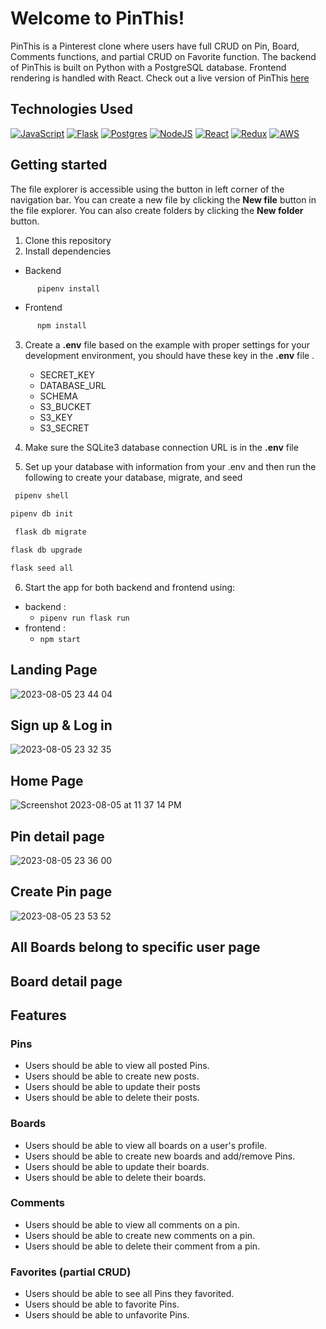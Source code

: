 # Welcome to PinThis!

PinThis is a Pinterest clone where users have full CRUD on Pin, Board, Comments functions, and partial CRUD on Favorite function. The backend of PinThis is built on Python with a PostgreSQL database. Frontend rendering is handled with React.
Check out a live version of PinThis [here](https://pinthis.onrender.com/)

## Technologies Used
[![JavaScript](https://camo.githubusercontent.com/aeddc848275a1ffce386dc81c04541654ca07b2c43bbb8ad251085c962672aea/68747470733a2f2f696d672e736869656c64732e696f2f62616467652f6a6176617363726970742d2532333332333333302e7376673f7374796c653d666f722d7468652d6261646765266c6f676f3d6a617661736372697074266c6f676f436f6c6f723d253233463744463145)](https://camo.githubusercontent.com/aeddc848275a1ffce386dc81c04541654ca07b2c43bbb8ad251085c962672aea/68747470733a2f2f696d672e736869656c64732e696f2f62616467652f6a6176617363726970742d2532333332333333302e7376673f7374796c653d666f722d7468652d6261646765266c6f676f3d6a617661736372697074266c6f676f436f6c6f723d253233463744463145) [![Flask](https://camo.githubusercontent.com/43c40e9f61f01e780f4cfed5dafda9e3494310ba1b6ea11e20c4949e556a47c3/68747470733a2f2f696d672e736869656c64732e696f2f62616467652f666c61736b2d2532333030302e7376673f7374796c653d666f722d7468652d6261646765266c6f676f3d666c61736b266c6f676f436f6c6f723d7768697465)](https://camo.githubusercontent.com/43c40e9f61f01e780f4cfed5dafda9e3494310ba1b6ea11e20c4949e556a47c3/68747470733a2f2f696d672e736869656c64732e696f2f62616467652f666c61736b2d2532333030302e7376673f7374796c653d666f722d7468652d6261646765266c6f676f3d666c61736b266c6f676f436f6c6f723d7768697465)  [![Postgres](https://camo.githubusercontent.com/29e7fc6c62f61f432d3852fbfa4190ff07f397ca3bde27a8196bcd5beae3ff77/68747470733a2f2f696d672e736869656c64732e696f2f62616467652f706f7374677265732d2532333331363139322e7376673f7374796c653d666f722d7468652d6261646765266c6f676f3d706f737467726573716c266c6f676f436f6c6f723d7768697465)](https://camo.githubusercontent.com/29e7fc6c62f61f432d3852fbfa4190ff07f397ca3bde27a8196bcd5beae3ff77/68747470733a2f2f696d672e736869656c64732e696f2f62616467652f706f7374677265732d2532333331363139322e7376673f7374796c653d666f722d7468652d6261646765266c6f676f3d706f737467726573716c266c6f676f436f6c6f723d7768697465)  [![NodeJS](https://camo.githubusercontent.com/7d7b100e379663ee40a20989e6c61737e6396c1dafc3a7c6d2ada8d4447eb0e4/68747470733a2f2f696d672e736869656c64732e696f2f62616467652f6e6f64652e6a732d3644413535463f7374796c653d666f722d7468652d6261646765266c6f676f3d6e6f64652e6a73266c6f676f436f6c6f723d7768697465)](https://camo.githubusercontent.com/7d7b100e379663ee40a20989e6c61737e6396c1dafc3a7c6d2ada8d4447eb0e4/68747470733a2f2f696d672e736869656c64732e696f2f62616467652f6e6f64652e6a732d3644413535463f7374796c653d666f722d7468652d6261646765266c6f676f3d6e6f64652e6a73266c6f676f436f6c6f723d7768697465)  [![React](https://camo.githubusercontent.com/ab4c3c731a174a63df861f7b118d6c8a6c52040a021a552628db877bd518fe84/68747470733a2f2f696d672e736869656c64732e696f2f62616467652f72656163742d2532333230323332612e7376673f7374796c653d666f722d7468652d6261646765266c6f676f3d7265616374266c6f676f436f6c6f723d253233363144414642)](https://camo.githubusercontent.com/ab4c3c731a174a63df861f7b118d6c8a6c52040a021a552628db877bd518fe84/68747470733a2f2f696d672e736869656c64732e696f2f62616467652f72656163742d2532333230323332612e7376673f7374796c653d666f722d7468652d6261646765266c6f676f3d7265616374266c6f676f436f6c6f723d253233363144414642)  [![Redux](https://camo.githubusercontent.com/9a7c7ebbabb2096c0ad0cac6f64bc9fe93f4954a3ae3f51d6f3e076ba462aab1/68747470733a2f2f696d672e736869656c64732e696f2f62616467652f72656475782d2532333539336438382e7376673f7374796c653d666f722d7468652d6261646765266c6f676f3d7265647578266c6f676f436f6c6f723d7768697465)](https://camo.githubusercontent.com/9a7c7ebbabb2096c0ad0cac6f64bc9fe93f4954a3ae3f51d6f3e076ba462aab1/68747470733a2f2f696d672e736869656c64732e696f2f62616467652f72656475782d2532333539336438382e7376673f7374796c653d666f722d7468652d6261646765266c6f676f3d7265647578266c6f676f436f6c6f723d7768697465)  [![AWS](https://camo.githubusercontent.com/9281daa5684971fd3325661e3dd5fea86b21a902e3741a556fb636fbf0e2f3d4/68747470733a2f2f696d672e736869656c64732e696f2f62616467652f4157532d2532334646393930302e7376673f7374796c653d666f722d7468652d6261646765266c6f676f3d616d617a6f6e2d617773266c6f676f436f6c6f723d7768697465)](https://camo.githubusercontent.com/9281daa5684971fd3325661e3dd5fea86b21a902e3741a556fb636fbf0e2f3d4/68747470733a2f2f696d672e736869656c64732e696f2f62616467652f4157532d2532334646393930302e7376673f7374796c653d666f722d7468652d6261646765266c6f676f3d616d617a6f6e2d617773266c6f676f436f6c6f723d7768697465)


## Getting started
The file explorer is accessible using the button in left corner of the navigation bar. You can create a new file by clicking the **New file** button in the file explorer. You can also create folders by clicking the **New folder** button.

 1. Clone this repository
 2. Install dependencies
- Backend
```bash
      pipenv install
  ```
  
 - Frontend
```bash
      npm install
  ```

3. Create a  **.env**  file based on the example with proper settings for your development environment, you should have these key in the  **.env**  file .
	 - SECRET_KEY 
	 - DATABASE_URL
	 - SCHEMA
	 - S3_BUCKET
	 - S3_KEY
	 - S3_SECRET

4. Make sure the SQLite3 database connection URL is in the **.env** file
5. Set up your database with information from your .env and then run the following to create your database, migrate, and seed
  ```bash
   pipenv shell
   ```
   
   ```bash
   pipenv db init
   ```
   
  ```bash
   flask db migrate
   ```
   ```bash
   flask db upgrade
   ```

   ```bash
   flask seed all
   ```
6. Start the app for both backend and frontend using:


-   backend :
    -   `pipenv run flask run`
-   frontend :
    -   `npm start`
 
   
## Landing Page
![2023-08-05 23 44 04](https://github.com/YYYWeee/GroupProject/assets/63111667/f6eb90ce-9f11-4887-b117-a673b97db4b3)


## Sign up & Log in 
![2023-08-05 23 32 35](https://github.com/YYYWeee/GroupProject/assets/63111667/3a51d653-638d-4005-99fd-22a54b71c737)


## Home Page
![Screenshot 2023-08-05 at 11 37 14 PM](https://github.com/YYYWeee/GroupProject/assets/63111667/ce9dad08-8fed-4ef9-8b75-5dc772b16a31)


## Pin detail page
![2023-08-05 23 36 00](https://github.com/YYYWeee/GroupProject/assets/63111667/00cac2a8-b4cf-409c-8bbc-45aeafed7ca5)


## Create Pin page
![2023-08-05 23 53 52](https://github.com/YYYWeee/GroupProject/assets/63111667/1abc5104-f31a-48cb-8403-1df0b08fb016)


## All Boards belong to  specific user page



## Board detail page





## Features
### Pins
* Users should be able to view all posted Pins.
* Users should be able to create new posts.
* Users should be able to update their posts
* Users should be able to delete their posts.

  
### Boards
* Users should be able to view all boards on a user's profile.
* Users should be able to create new boards and add/remove Pins.
* Users should be able to update their boards.
* Users should be able to delete their boards.


### Comments 
* Users should be able to view all comments on a pin.
* Users should be able to create new comments on a pin.
* Users should be able to delete their comment from a pin.


### Favorites (partial CRUD)
* Users should be able to see all Pins they favorited.
* Users should be able to favorite Pins.
* Users should be able to unfavorite Pins.
